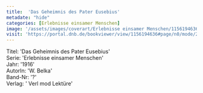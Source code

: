 ```yaml
---
title:  'Das Geheimnis des Pater Eusebius'
metadate: "hide"
categories: [Erlebnisse einsamer Menschen]
image: '/assets/images/coverart/Erlebnisse einsamer Menschen/1156194636_00000010.jpg'
visit: 'https://portal.dnb.de/bookviewer/view/1156194636#page/n0/mode/2up'
---
```

Titel: 'Das Geheimnis des Pater Eusebius' <br>
Serie: 'Erlebnisse einsamer Menschen' <br>
Jahr: '1916' <br>
AutorIn: 'W. Belka' <br>
Band-Nr: '?' <br>
Verlag: ' Verl mod Lektüre'